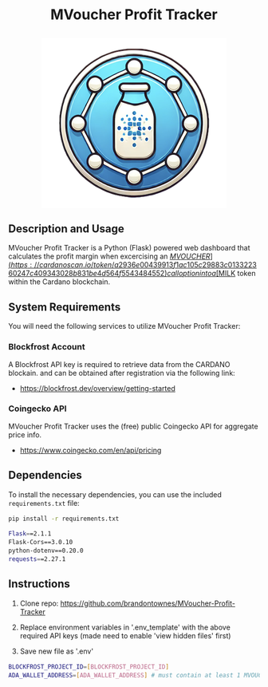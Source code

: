 <h1 align="center">MVoucher Profit Tracker</h1>
<h2 align="center"><img src="./static/images/logo.png" style="display: block; margin: 0 auto;"></h2>


## Description and Usage
MVoucher Profit Tracker is a Python (Flask) powered web dashboard that calculates the profit margin when excercising an [$MVOUCHER](https://cardanoscan.io/token/a2936e00439913f1ac105c29883c013322360247c409343028b831be4d564f5543484552) call option into a [$MILK](https://cardanoscan.io/token/afbe91c0b44b3040e360057bf8354ead8c49c4979ae6ab7c4fbdc9eb4d494c4b7632) token within the Cardano blockchain. 

## System Requirements
You will need the following services to utilize MVoucher Profit Tracker:

### Blockfrost Account
A Blockfrost API key is required to retrieve data from the CARDANO blockain. and can be obtained after registration via the following link:
 - https://blockfrost.dev/overview/getting-started

### Coingecko API
MVoucher Profit Tracker uses the (free) public Coingecko API for aggregate price info. 
- https://www.coingecko.com/en/api/pricing

## Dependencies
To install the necessary dependencies, you can use the included `requirements.txt` file:

```sh
pip install -r requirements.txt
```

```sh
Flask==2.1.1
Flask-Cors==3.0.10
python-dotenv==0.20.0
requests==2.27.1
```

## Instructions

1. Clone repo:
https://github.com/brandontownes/MVoucher-Profit-Tracker

2. Replace environment variables in '.env_template' with the above required API keys (made need to enable 'view hidden files' first)

3. Save new file as '.env' 

```bash
BLOCKFROST_PROJECT_ID=[BLOCKFROST_PROJECT_ID]
ADA_WALLET_ADDRESS=[ADA_WALLET_ADDRESS] # must contain at least 1 MVOUCHER token
```